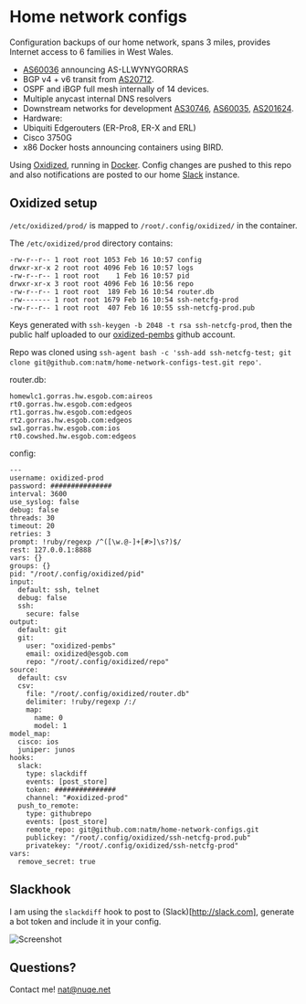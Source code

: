 # Home network configs

Configuration backups of our home network, spans 3 miles, provides Internet access to 6 families in West Wales.

* [AS60036](http://bgp.he.net/AS60036) announcing AS-LLWYNYGORRAS
* BGP v4 + v6 transit from [AS20712](http://bgp.he.net/AS20712).
* OSPF and iBGP full mesh internally of 14 devices.
* Multiple anycast internal DNS resolvers
* Downstream networks for development [AS30746](http://bgp.he.net/AS30746), [AS60035](http://bgp.he.net/AS60035), [AS201624](http://bgp.he.net/AS201624).
* Hardware:
 * Ubiquiti Edgerouters (ER-Pro8, ER-X and ERL)
 * Cisco 3750G
 * x86 Docker hosts announcing containers using BIRD.


Using [Oxidized](https://github.com/ytti/oxidized), running in [Docker](https://github.com/ytti/oxidized/blob/master/Dockerfile). Config changes are pushed to this repo and also notifications are posted to our home [Slack](http://slack.com) instance.

## Oxidized setup

`/etc/oxidized/prod/` is mapped to `/root/.config/oxidized/` in the container.

The `/etc/oxidized/prod` directory contains:

```
-rw-r--r-- 1 root root 1053 Feb 16 10:57 config
drwxr-xr-x 2 root root 4096 Feb 16 10:57 logs
-rw-r--r-- 1 root root    1 Feb 16 10:57 pid
drwxr-xr-x 3 root root 4096 Feb 16 10:56 repo
-rw-r--r-- 1 root root  189 Feb 16 10:54 router.db
-rw------- 1 root root 1679 Feb 16 10:54 ssh-netcfg-prod
-rw-r--r-- 1 root root  407 Feb 16 10:55 ssh-netcfg-prod.pub
```

Keys generated with `ssh-keygen -b 2048 -t rsa ssh-netcfg-prod`, then the public half uploaded to our [oxidized-pembs](https://github.com/oxidized-pembs) github account.

Repo was cloned using `ssh-agent bash -c 'ssh-add ssh-netcfg-test; git clone git@github.com:natm/home-network-configs-test.git repo'`.

router.db:

```
homewlc1.gorras.hw.esgob.com:aireos
rt0.gorras.hw.esgob.com:edgeos
rt1.gorras.hw.esgob.com:edgeos
rt2.gorras.hw.esgob.com:edgeos
sw1.gorras.hw.esgob.com:ios
rt0.cowshed.hw.esgob.com:edgeos
```

config:

```
---
username: oxidized-prod
password: ###############
interval: 3600
use_syslog: false
debug: false
threads: 30
timeout: 20
retries: 3
prompt: !ruby/regexp /^([\w.@-]+[#>]\s?)$/
rest: 127.0.0.1:8888
vars: {}
groups: {}
pid: "/root/.config/oxidized/pid"
input:
  default: ssh, telnet
  debug: false
  ssh:
    secure: false
output:
  default: git
  git:
    user: "oxidized-pembs"
    email: oxidized@esgob.com
    repo: "/root/.config/oxidized/repo"
source:
  default: csv
  csv:
    file: "/root/.config/oxidized/router.db"
    delimiter: !ruby/regexp /:/
    map:
      name: 0
      model: 1
model_map:
  cisco: ios
  juniper: junos
hooks:
  slack:
    type: slackdiff
    events: [post_store]
    token: ###############
    channel: "#oxidized-prod"
  push_to_remote:
    type: githubrepo
    events: [post_store]
    remote_repo: git@github.com:natm/home-network-configs.git
    publickey: "/root/.config/oxidized/ssh-netcfg-prod.pub"
    privatekey: "/root/.config/oxidized/ssh-netcfg-prod"
vars:
  remove_secret: true
```

## Slackhook

I am using the `slackdiff` hook to post to (Slack)[http://slack.com], generate a bot token and include it in your config.

![Screenshot](https://raw.github.com/natm/home-network-configs/master/docs/screenshot_slackdiff.png)


## Questions?

Contact me! nat@nuqe.net
